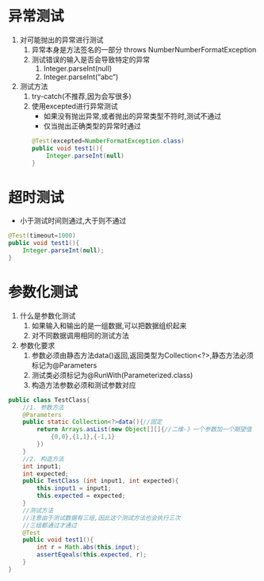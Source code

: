 # 异常测试
1. 对可能抛出的异常进行测试
    1. 异常本身是方法签名的一部分 throws NumberNumberFormatException
    2. 测试错误的输入是否会导致特定的异常
        1. Integer.parseInt(null)
        2. Integer.parseInt(“abc”)
2. 测试方法
    1. try-catch(不推荐,因为会写很多)
    2. 使用excepted进行异常测试
        - 如果没有抛出异常,或者抛出的异常类型不符时,测试不通过
        - 仅当抛出正确类型的异常时通过
        ```java
        @Test(excepted=NumberFormatException.class)
        public void test1(){
            Integer.parseInt(null)
        }
        ```
# 超时测试
- 小于测试时间则通过,大于则不通过
```java
@Test(timeout=1000)
public void test1(){
    Integer.parseInt(null);
}
```
# 参数化测试
1. 什么是参数化测试
    1. 如果输入和输出的是一组数据,可以把数据组织起来
    2. 对不同数据调用相同的测试方法
2. 参数化要求
    1. 参数必须由静态方法data()返回,返回类型为Collection<?>,静态方法必须标记为@Parameters
    2. 测试类必须标记为@RunWith(Parameterized.class)
    3. 构造方法参数必须和测试参数对应
```java
public class TestClass{
    //1. 参数方法
    @Parameters
    public static Collection<?>data(){//固定
        return Arrays.asList(new Object[][]{//二维-》一个参数加一个期望值
            {0,0},{1,1},{-1,1}
        })
    } 
    //2. 构造方法
    int input1;
    int expected;
    public TestClass (int input1, int expected){
        this.input1 = input1;
        this.expected = expected;
    }
    //测试方法
    //注意由于测试数据有三组,因此这个测试方法也会执行三次
    //三组都通过才通过
    @Test
    public void test1(){
        int r = Math.abs(this.input);
        assertEqeals(this.expected, r);
    }
}
```